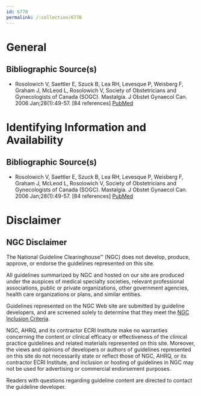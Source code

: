 ```yaml
---
id: 6770
permalink: /:collection/6770
---
```


# General

## Bibliographic Source(s)

- Rosolowich V, Saettler E, Szuck B, Lea RH, Levesque P, Weisberg F, Graham J, McLeod L, Rosolowich V, Society of Obstetricians and Gynecologists of Canada (SOGC). Mastalgia. J Obstet Gynaecol Can. 2006 Jan;28(1):49-57. [84 references] [ PubMed ](http://www.ncbi.nlm.nih.gov/entrez/query.fcgi?cmd=Retrieve&db=pubmed&dopt=Abstract&list_uids=16533457)

# Identifying Information and Availability

## Bibliographic Source(s)

- Rosolowich V, Saettler E, Szuck B, Lea RH, Levesque P, Weisberg F, Graham J, McLeod L, Rosolowich V, Society of Obstetricians and Gynecologists of Canada (SOGC). Mastalgia. J Obstet Gynaecol Can. 2006 Jan;28(1):49-57. [84 references] [ PubMed ](http://www.ncbi.nlm.nih.gov/entrez/query.fcgi?cmd=Retrieve&db=pubmed&dopt=Abstract&list_uids=16533457)

# Disclaimer

## NGC Disclaimer

The National Guideline Clearinghouse™ (NGC) does not develop, produce, approve, or endorse the guidelines represented on this site.

All guidelines summarized by NGC and hosted on our site are produced under the auspices of medical specialty societies, relevant professional associations, public or private organizations, other government agencies, health care organizations or plans, and similar entities.

Guidelines represented on the NGC Web site are submitted by guideline developers, and are screened solely to determine that they meet the [NGC Inclusion Criteria](/help-and-about/summaries/inclusion-criteria).

NGC, AHRQ, and its contractor ECRI Institute make no warranties concerning the content or clinical efficacy or effectiveness of the clinical practice guidelines and related materials represented on this site. Moreover, the views and opinions of developers or authors of guidelines represented on this site do not necessarily state or reflect those of NGC, AHRQ, or its contractor ECRI Institute, and inclusion or hosting of guidelines in NGC may not be used for advertising or commercial endorsement purposes.

Readers with questions regarding guideline content are directed to contact the guideline developer.

